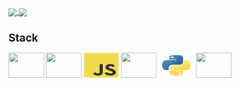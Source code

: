 <div>
 <a href="https://github.com/lorenzotsouza/github-readme-stats">
  <img align="center" src="https://github-readme-stats.vercel.app/api?username=lorenzotsouza&show_icons=true&theme=github_dark&include_all_commits=true&count_private=true" />
</a>
<a href="https://github.com/lorenzotsouza/github-readme-stats">
  <img height="198" style="max-width:100%;" align="center" src="https://github-readme-stats.vercel.app/api/top-langs/?username=lorenzotsouza&layout=compact&langs_count=7&theme=github_dark" />
</a> 
</div>
 
## Stack
<img src="https://cdn.jsdelivr.net/gh/devicons/devicon/icons/html5/html5-original.svg" width="70" height="50" style="max-width:100%;"></img>
<img src="https://cdn.jsdelivr.net/gh/devicons/devicon/icons/css3/css3-original.svg" width="70" height="50" style="max-width:100%;"></img>
<img src="https://github.com/devicons/devicon/blob/master/icons/javascript/javascript-original.svg" width="70" height="50" style="max-width:100%;"></img>
<img src="https://cdn.jsdelivr.net/gh/devicons/devicon/icons/nodejs/nodejs-original.svg" width="70" height="50" style="max-width:100%;"></img>
<img src="https://github.com/devicons/devicon/blob/master/icons/python/python-original.svg" width="70" height="50" style="max-width:100%;"></img>
<img src="https://cdn.jsdelivr.net/gh/devicons/devicon/icons/mysql/mysql-original.svg" width="70" height="50" style="max-width:100%;"></img>
